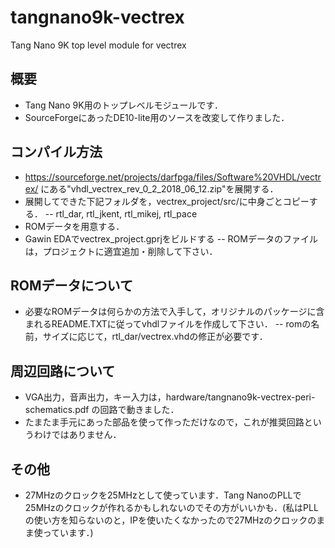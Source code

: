 # tangnano9k-vectrex
Tang Nano 9K top level module for vectrex

## 概要
- Tang Nano 9K用のトップレベルモジュールです．
- SourceForgeにあったDE10-lite用のソースを改変して作りました．

## コンパイル方法
- https://sourceforge.net/projects/darfpga/files/Software%20VHDL/vectrex/
にある"vhdl_vectrex_rev_0_2_2018_06_12.zip"を展開する．
- 展開してできた下記フォルダを，vectrex_project/src/に中身ごとコピーする．
 -- rtl_dar, rtl_jkent, rtl_mikej, rtl_pace
- ROMデータを用意する．
- Gawin EDAでvectrex_project.gprjをビルドする
-- ROMデータのファイルは，プロジェクトに適宜追加・削除して下さい．

## ROMデータについて
- 必要なROMデータは何らかの方法で入手して，オリジナルのパッケージに含まれるREADME.TXTに従ってvhdlファイルを作成して下さい．
-- romの名前，サイズに応じて，rtl_dar/vectrex.vhdの修正が必要です．

## 周辺回路について
- VGA出力，音声出力，キー入力は，hardware/tangnano9k-vectrex-peri-schematics.pdf の回路で動きました．
- たまたま手元にあった部品を使って作っただけなので，これが推奨回路というわけではありません．

## その他
- 27MHzのクロックを25MHzとして使っています．Tang NanoのPLLで25MHzのクロックが作れるかもしれないのでその方がいいかも．(私はPLLの使い方を知らないのと，IPを使いたくなかったので27MHzのクロックのまま使っています．)

